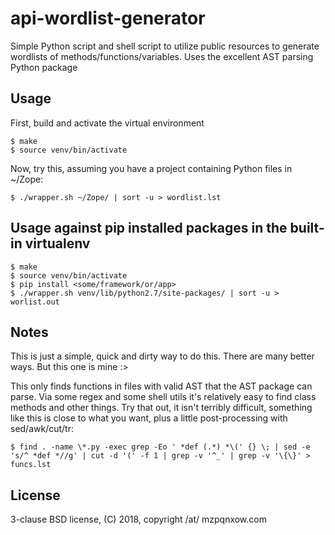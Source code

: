# api-wordlist-generator
Simple Python script and shell script to utilize public resources to generate wordlists of methods/functions/variables. Uses the excellent AST parsing Python package

## Usage

First, build and activate the virtual environment

```
$ make
$ source venv/bin/activate
```

Now, try this, assuming you have a project containing Python files in ~/Zope:

```
$ ./wrapper.sh ~/Zope/ | sort -u > wordlist.lst
```

## Usage against pip installed packages in the built-in virtualenv

```
$ make
$ source venv/bin/activate
$ pip install <some/framework/or/app>
$ ./wrapper.sh venv/lib/python2.7/site-packages/ | sort -u > worlist.out
```

## Notes

This is just a simple, quick and dirty way to do this. There are many better ways. But this one is mine :>

This only finds functions in files with valid AST that the AST package can parse. Via some regex and some shell utils it's relatively easy to find class methods and other things. Try that out, it isn't terribly difficult, something like this is close to what you want, plus a little post-processing with sed/awk/cut/tr:

```
$ find . -name \*.py -exec grep -Eo ' *def (.*) *\(' {} \; | sed -e 's/^ *def *//g' | cut -d '(' -f 1 | grep -v '^_' | grep -v '\{\}' > funcs.lst
```

## License

3-clause BSD license, (C) 2018, copyright /at/ mzpqnxow.com

